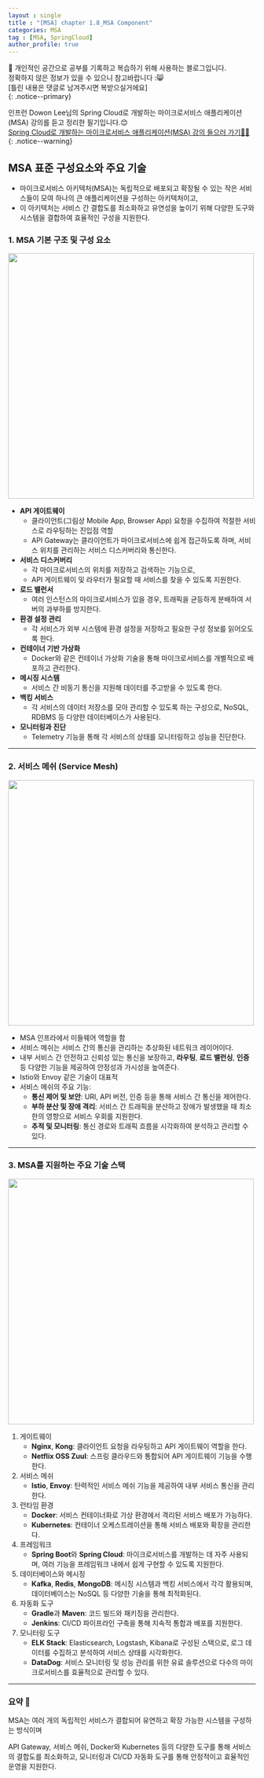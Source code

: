 ```yaml
---
layout : single
title : "[MSA] chapter 1.8_MSA Component"
categories: MSA
tag : [MSA, SpringCloud]
author_profile: true
---
```


📌 개인적인 공간으로 공부를 기록하고 복습하기 위해 사용하는 블로그입니다. <br>
정확하지 않은 정보가 있을 수 있으니 참고바랍니다 :😸 <br>
[틀린 내용은 댓글로 남겨주시면 복받으실거에요]  
{: .notice--primary}

인프런 Dowon Lee님의 Spring Cloud로 개발하는 마이크로서비스 애플리케이션(MSA) 강의를 듣고 정리한 필기입니다.😊<br>
[Spring Cloud로 개발하는 마이크로서비스 애플리케이션(MSA) 강의 들으러 가기👩‍🏫](https://inf.run/GHeRm)
{: .notice--warning}

## MSA 표준 구성요소와 주요 기술

- 마이크로서비스 아키텍처(MSA)는 독립적으로 배포되고 확장될 수 있는 작은 서비스들이 모여 하나의 큰 애플리케이션을 구성하는 아키텍처이고,
- 이 아키텍처는 서비스 간 결합도를 최소화하고 유연성을 높이기 위해 다양한 도구와 시스템을 결합하여 효율적인 구성을 지원한다.

### 1. MSA 기본 구조 및 구성 요소

<img src ="https://github.com/user-attachments/assets/8677f513-6654-4f9d-92a3-787a5caf78cb" width =500/>

- **API 게이트웨이**
    - 클라이언트(그림상 Mobile App, Browser App) 요청을 수집하여 적절한 서비스로 라우팅하는 진입점 역할
    - API Gateway는 클라이언트가 마이크로서비스에 쉽게 접근하도록 하며, 서비스 위치를 관리하는 서비스 디스커버리와 통신한다.
- **서비스 디스커버리**
    - 각 마이크로서비스의 위치를 저장하고 검색하는 기능으로,
    - API 게이트웨이 및 라우터가 필요할 때 서비스를 찾을 수 있도록 지원한다.
- **로드 밸런서**
    - 여러 인스턴스의 마이크로서비스가 있을 경우, 트래픽을 균등하게 분배하여 서버의 과부하를 방지한다.
- **환경 설정 관리**
    - 각 서비스가 외부 시스템에 환경 설정을 저장하고 필요한 구성 정보를 읽어오도록 한다.
- **컨테이너 기반 가상화**
    - Docker와 같은 컨테이너 가상화 기술을 통해 마이크로서비스를 개별적으로 배포하고 관리한다.
- **메시징 시스템**
    - 서비스 간 비동기 통신을 지원해 데이터를 주고받을 수 있도록 한다.
- **백킹 서비스**
    - 각 서비스의 데이터 저장소를 모아 관리할 수 있도록 하는 구성으로, NoSQL, RDBMS 등 다양한 데이터베이스가 사용된다.
- **모니터링과 진단**
    - Telemetry 기능을 통해 각 서비스의 상태를 모니터링하고 성능을 진단한다.

---

### 2. 서비스 메쉬 (Service Mesh)

<img src="https://github.com/user-attachments/assets/26822c5a-e75b-4790-a4df-2eeaa60b6c0f" width =500/>

- MSA 인프라에서 미들웨어 역할을 함
- 서비스 메쉬는 서비스 간의 통신을 관리하는 추상화된 네트워크 레이어이다.
- 내부 서비스 간 안전하고 신뢰성 있는 통신을 보장하고, **라우팅**, **로드 밸런싱**, **인증** 등 다양한 기능을 제공하여 안정성과 가시성을 높여준다.
- Istio와 Envoy 같은 기술이 대표적
- 서비스 메쉬의 주요 기능:
    - **통신 제어 및 보안**: URI, API 버전, 인증 등을 통해 서비스 간 통신을 제어한다.
    - **부하 분산 및 장애 격리**: 서비스 간 트래픽을 분산하고 장애가 발생했을 때 최소한의 영향으로 서비스 우회를 지원한다.
    - **추적 및 모니터링**: 통신 경로와 트래픽 흐름을 시각화하여 분석하고 관리할 수 있다.

---

### 3. MSA를 지원하는 주요 기술 스택

<img src="https://github.com/user-attachments/assets/7a63a5cf-0b13-4ad9-9737-df909b2b2b14" width =500/>

1. 게이트웨이
    - **Nginx**, **Kong**: 클라이언트 요청을 라우팅하고 API 게이트웨이 역할을 한다.
    - **Netflix OSS Zuul**: 스프링 클라우드와 통합되어 API 게이트웨이 기능을 수행한다.
2. 서비스 메쉬
    - **Istio**, **Envoy**: 탄력적인 서비스 메쉬 기능을 제공하여 내부 서비스 통신을 관리한다.
3. 런타임 환경
    - **Docker**: 서비스 컨테이너화로 가상 환경에서 격리된 서비스 배포가 가능하다.
    - **Kubernetes**: 컨테이너 오케스트레이션을 통해 서비스 배포와 확장을 관리한다.
4. 프레임워크
    - **Spring Boot**와 **Spring Cloud**: 마이크로서비스를 개발하는 데 자주 사용되며, 여러 기능을 프레임워크 내에서 쉽게 구현할 수 있도록 지원한다.
5. 데이터베이스와 메시징
    - **Kafka**, **Redis**, **MongoDB**: 메시징 시스템과 백킹 서비스에서 각각 활용되며, 데이터베이스는 NoSQL 등 다양한 기술을 통해 최적화된다.
6. 자동화 도구
    - **Gradle**과 **Maven**: 코드 빌드와 패키징을 관리한다.
    - **Jenkins**: CI/CD 파이프라인 구축을 통해 지속적 통합과 배포를 지원한다.
7. 모니터링 도구
    - **ELK Stack**: Elasticsearch, Logstash, Kibana로 구성된 스택으로, 로그 데이터를 수집하고 분석하여 서비스 상태를 시각화한다.
    - **DataDog**: 서비스 모니터링 및 성능 관리를 위한 유료 솔루션으로 다수의 마이크로서비스를 효율적으로 관리할 수 있다.

---

### 요약 🔗

MSA는 여러 개의 독립적인 서비스가 결합되어 유연하고 확장 가능한 시스템을 구성하는 방식이며

API Gateway, 서비스 메쉬, Docker와 Kubernetes 등의 다양한 도구를 통해 서비스의 결합도를 최소화하고, 모니터링과 CI/CD 자동화 도구를 통해 안정적이고 효율적인 운영을 지원한다.

<br>
<br>
<br>
<br>
<br>
